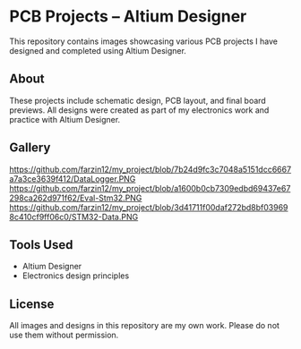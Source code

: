 # PCB Projects – Altium Designer

This repository contains images showcasing various PCB projects I have designed and completed using Altium Designer.

## About
These projects include schematic design, PCB layout, and final board previews. All designs were created as part of my electronics work and practice with Altium Designer.

## Gallery
https://github.com/farzin12/my_project/blob/7b24d9fc3c7048a5151dcc6667a7a3ce3639f412/DataLogger.PNG
https://github.com/farzin12/my_project/blob/a1600b0cb7309edbd69437e67298ca262d971f62/Eval-Stm32.PNG
https://github.com/farzin12/my_project/blob/3d41711f00daf272bd8bf039698c410cf9ff06c0/STM32-Data.PNG

## Tools Used
- Altium Designer
- Electronics design principles

## License
All images and designs in this repository are my own work. Please do not use them without permission.
